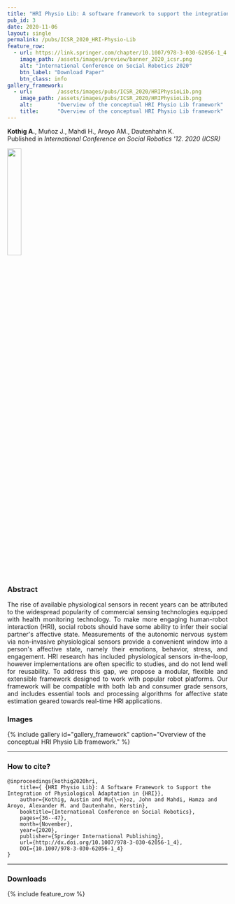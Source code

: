 ```yaml
---
title: "HRI Physio Lib: A software framework to support the integration of physiological adaptation in HRI"
pub_id: 3
date: 2020-11-06
layout: single
permalink: /pubs/ICSR_2020_HRI-Physio-Lib
feature_row:
  - url: https://link.springer.com/chapter/10.1007/978-3-030-62056-1_4
    image_path: /assets/images/preview/banner_2020_icsr.png
    alt: "International Conference on Social Robotics 2020"
    btn_label: "Download Paper"
    btn_class: info
gallery_framework:
  - url:        /assets/images/pubs/ICSR_2020/HRIPhysioLib.png
    image_path: /assets/images/pubs/ICSR_2020/HRIPhysioLib.png
    alt:        "Overview of the conceptual HRI Physio Lib framework"
    title:      "Overview of the conceptual HRI Physio Lib framework"
---
```


**Kothig A.**, Muñoz J., Mahdi H., Aroyo AM., Dautenhahn K. <br /> Published in *International Conference on Social Robotics '12. 2020 (ICSR)* 

<a href="https://sites.psu.edu/icsr2020/">
<img width="25%" src="../../assets/images/conferences/icsr2020.png">
</a>


### Abstract
<div style="text-align: justify">
The rise of available physiological sensors in recent years can be attributed to the widespread popularity of commercial sensing technologies equipped with health monitoring technology. To make more engaging human-robot interaction (HRI), social robots should have some ability to infer their social partner's affective state. Measurements of the autonomic nervous system via non-invasive physiological sensors provide a convenient window into a person's affective state, namely their emotions, behavior, stress, and engagement. HRI research has included physiological sensors in-the-loop, however implementations are often specific to studies, and do not lend well for reusability. To address this gap, we propose a modular, flexible and extensible framework designed to work with popular robot platforms. Our framework will be compatible with both lab and consumer grade sensors, and includes essential tools and processing algorithms for affective state estimation geared towards real-time HRI applications.
</div>


### Images
{% include gallery id="gallery_framework" caption="Overview of the conceptual HRI Physio Lib framework." %}


---

### How to cite?

```
@inproceedings{kothig2020hri,
    title={ {HRI Physio Lib}: A Software Framework to Support the Integration of Physiological Adaptation in {HRI}},
    author={Kothig, Austin and Mu{\~n}oz, John and Mahdi, Hamza and Aroyo, Alexander M. and Dautenhahn, Kerstin},
    booktitle={International Conference on Social Robotics},
    pages={36--47},
    month={November},
    year={2020},
    publisher={Springer International Publishing},
    url={http://dx.doi.org/10.1007/978-3-030-62056-1_4}, 
    DOI={10.1007/978-3-030-62056-1_4}
}
```
---

### Downloads

{% include feature_row %}
